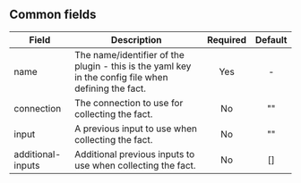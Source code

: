 ## Common fields

| Field             | Description                                                                                         | Required | Default |
| ----------------- | --------------------------------------------------------------------------------------------------- | :------: | :-----: |
| name              | The name/identifier of the plugin - this is the yaml key in the config file when defining the fact. |   Yes    |    -    |
| connection        | The connection to use for collecting the fact.                                                      |    No    |   ""    |
| input             | A previous input to use when collecting the fact.                                                   |    No    |   ""    |
| additional-inputs | Additional previous inputs to use when collecting the fact.                                         |    No    |   []    |
